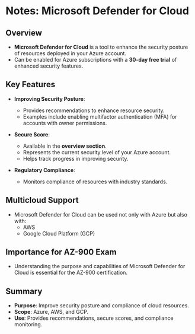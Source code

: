 # Notes: Microsoft Defender for Cloud

## Overview
- **Microsoft Defender for Cloud** is a tool to enhance the security posture of resources deployed in your Azure account.
- Can be enabled for Azure subscriptions with a **30-day free trial** of enhanced security features.

## Key Features
- **Improving Security Posture**:
  - Provides recommendations to enhance resource security.
  - Examples include enabling multifactor authentication (MFA) for accounts with owner permissions.
  
- **Secure Score**:
  - Available in the **overview section**.
  - Represents the current security level of your Azure account.
  - Helps track progress in improving security.

- **Regulatory Compliance**:
  - Monitors compliance of resources with industry standards.

## Multicloud Support
- Microsoft Defender for Cloud can be used not only with Azure but also with:
  - AWS
  - Google Cloud Platform (GCP)

## Importance for AZ-900 Exam
- Understanding the purpose and capabilities of Microsoft Defender for Cloud is essential for the AZ-900 certification.

## Summary
- **Purpose**: Improve security posture and compliance of cloud resources.
- **Scope**: Azure, AWS, and GCP.
- **Use**: Provides recommendations, secure scores, and compliance monitoring.
